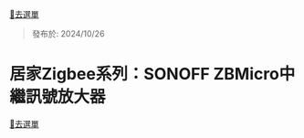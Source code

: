 [🧾去選單](../../README.md)

> 發布於: 2024/10/26

# 居家Zigbee系列：SONOFF ZBMicro中繼訊號放大器

[🧾去選單](../../README.md)